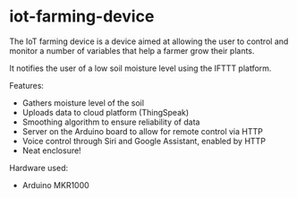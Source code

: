 # iot-farming-device
The IoT farming device is a device aimed at allowing the user to control and monitor a number of variables that help a farmer grow their plants.

It notifies the user of a low soil moisture level using the IFTTT platform.

Features:
- Gathers moisture level of the soil
- Uploads data to cloud platform (ThingSpeak)
- Smoothing algorithm to ensure reliability of data
- Server on the Arduino board to allow for remote control via HTTP
- Voice control through Siri and Google Assistant, enabled by HTTP
- Neat enclosure!

Hardware used:
- Arduino MKR1000

